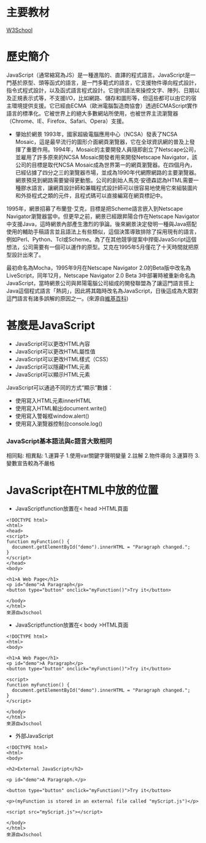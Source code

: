 # 主要教材
<a href="https://www.w3schools.com/js/default.asp">W3School</a>

# 歷史簡介
JavaScript（通常縮寫為JS）是一種進階的、直譯的程式語言。JavaScript是一門基於原型、頭等函式的語言，是一門多範式的語言，它支援物件導向程式設計，指令式程式設計，以及函式語言程式設計。它提供語法來操控文字、陣列、日期以及正規表示式等，不支援I/O，比如網路、儲存和圖形等，但這些都可以由它的宿主環境提供支援。它已經由ECMA（歐洲電腦製造商協會）透過ECMAScript實作語言的標準化。它被世界上的絕大多數網站所使用，也被世界主流瀏覽器（Chrome、IE、Firefox、Safari、Opera）支援。
* 肇始於網景
1993年，國家超級電腦應用中心（NCSA）發表了NCSA Mosaic，這是最早流行的圖形介面網頁瀏覽器，它在全球資訊網的普及上發揮了重要作用。1994年，Mosaic的主要開發人員隨即創立了Netscape公司，並雇用了許多原來的NCSA Mosaic開發者用來開發Netscape Navigator，該公司的目標是取代NCSA Mosaic成為世界第一的網頁瀏覽器。在四個月內，已經佔據了四分之三的瀏覽器市場，並成為1990年代網際網路的主要瀏覽器。網景預見到網路需要變得更動態。公司的創始人馬克·安德森認為HTML需要一種膠水語言，讓網頁設計師和兼職程式設計師可以很容易地使用它來組裝圖片和外掛程式之類的元件，且程式碼可以直接編寫在網頁標記中。

1995年，網景招募了布蘭登·艾克，目標是把Scheme語言嵌入到Netscape Navigator瀏覽器當中。但更早之前，網景已經跟昇陽合作在Netscape Navigator中支援Java，這時網景內部產生激烈的爭論。後來網景決定發明一種與Java搭配使用的輔助手稿語言並且語法上有些類似，這個決策導致排除了採用現有的語言，例如Perl、Python、Tcl或Scheme。為了在其他競爭提案中捍衛JavaScript這個想法，公司需要有一個可以運作的原型。艾克在1995年5月僅花了十天時間就把原型設計出來了。

最初命名為Mocha，1995年9月在Netscape Navigator 2.0的Beta版中改名為LiveScript，同年12月，Netscape Navigator 2.0 Beta 3中部署時被重新命名為JavaScript，當時網景公司與昇陽電腦公司組成的開發聯盟為了讓這門語言搭上Java這個程式語言「熱詞」，因此將其臨時改名為JavaScript，日後這成為大眾對這門語言有諸多誤解的原因之一。(來源自<a href=https://zh.wikipedia.org/wiki/JavaScript>維基百科</a>)

# 甚麼是JavaScript
* JavaScript可以更改HTML內容
* JavaScript可以更改HTML屬性值
* JavaScript可以更改HTML樣式（CSS）
* JavaScript可以隱藏HTML元素
* JavaScript可以顯示HTML元素 

JavaScript可以通過不同的方式“顯示”數據：
* 使用寫入HTML元素innerHTML
* 使用寫入HTML輸出document.write()
* 使用寫入警報框window.alert()
* 使用寫入瀏覽器控制台console.log()

### JavaScript基本語法與c語言大致相同
相同點:                   相異點:
1.運算子                  1.使用var關鍵字聲明變量
2.註解                    2.物件導向
3.運算符                  3.變數宣告較為不嚴格

# JavaScript在HTML中放的位置
* JavaScriptfunction放置在< head >HTML頁面

```
<!DOCTYPE html>
<html>
<head>
<script>
function myFunction() {
  document.getElementById("demo").innerHTML = "Paragraph changed.";
}
</script>
</head>
<body>

<h1>A Web Page</h1>
<p id="demo">A Paragraph</p>
<button type="button" onclick="myFunction()">Try it</button>

</body>
</html>
來源自w3school
```
* JavaScriptfunction放置在< body >HTML頁面
```
<!DOCTYPE html>
<html>
<body>

<h1>A Web Page</h1>
<p id="demo">A Paragraph</p>
<button type="button" onclick="myFunction()">Try it</button>

<script>
function myFunction() {
  document.getElementById("demo").innerHTML = "Paragraph changed.";
}
</script>

</body>
</html>
來源自w3school
```
* 外部JavaScript
```
<!DOCTYPE html>
<html>
<body>

<h2>External JavaScript</h2>

<p id="demo">A Paragraph.</p>

<button type="button" onclick="myFunction()">Try it</button>

<p>(myFunction is stored in an external file called "myScript.js")</p>

<script src="myScript.js"></script>

</body>
</html>
來源自w3school
```